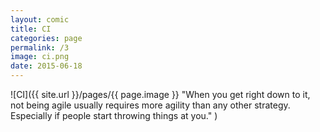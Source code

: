 ```yaml
---
layout: comic
title: CI
categories: page
permalink: /3
image: ci.png
date: 2015-06-18
---
```


![CI]({{ site.url }}/pages/{{ page.image }} "When you get right down to it, not being agile usually requires more agility than any other strategy. Especially if people start throwing things at you." )